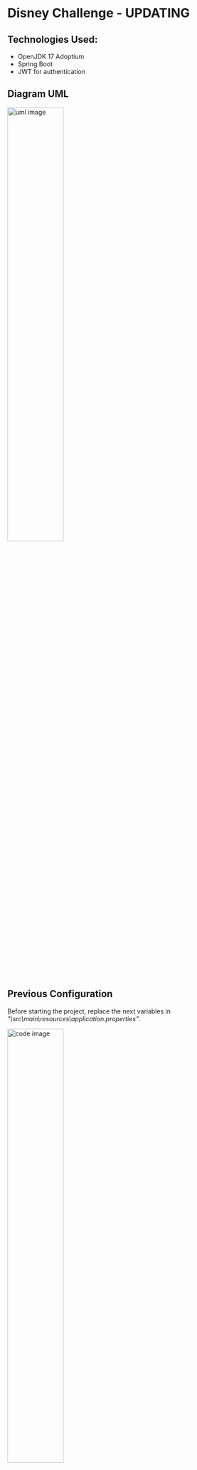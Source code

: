 # Disney Challenge - UPDATING

## Technologies Used:

* OpenJDK 17 Adoptium
* Spring Boot
* JWT for authentication

## Diagram UML
<img src="https://i.imgur.com/DYuGbUI.png" width="50%" alt="uml image">

## Previous Configuration
Before starting the project, replace the next variables
in *"\src\main\resources\application.properties"*.

<img src="https://i.imgur.com/3fiKd9P.png" width="50%" alt="code image">

And finally, create an environment variable call: EMAIL_API_KEY for your SendGrid API KEY.

Or put your API KEY in *"src\main\java\com\challenge\disney\services\impl\MailServiceImpl"*

<img src="https://i.imgur.com/0dmCArN.png" width="50%" alt="code image">
